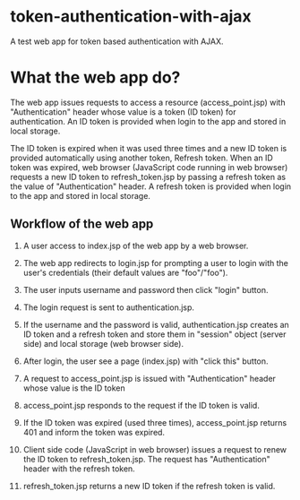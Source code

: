 # token-authentication-with-ajax
A test web app for token based authentication with AJAX.

# What the web app do?

The web app issues requests to access a resource (access_point.jsp) with "Authentication" header whose value is a token (ID token) for authentication. An ID token is provided when login to the app and stored in local storage.

The ID token is expired when it was used three times and a new ID token is provided automatically using another token, Refresh token. When an ID token was expired, web browser (JavaScript code running in web browser) requests a new ID token to refresh_token.jsp by passing a refresh token as the value of "Authentication" header. A refresh token is provided when login to the app and stored in local storage.

## Workflow of the web app

1. A user access to index.jsp of the web app by a web browser.

1. The web app redirects to login.jsp for prompting a user to login with the user's credentials (their default values are "foo"/"foo").

1. The user inputs username and password then click "login" button.

1. The login request is sent to authentication.jsp.

1. If the username and the password is valid, authentication.jsp creates an ID token and a refresh token and store them in "session" object (server side) and local storage (web browser side).

1. After login, the user see a page (index.jsp) with "click this" button.

1. A request to access_point.jsp is issued with "Authentication" header whose value is the ID token

1. access_point.jsp responds to the request if the ID token is valid.

1. If the ID token was expired (used three times), access_point.jsp returns 401 and inform the token was expired.

1. Client side code (JavaScript in web browser) issues a request to renew the ID token to refresh_token.jsp. The request has "Authentication" header with the refresh token.

1. refresh_token.jsp returns a new ID token if the refresh token is valid.

